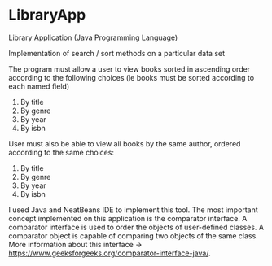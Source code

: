 # LibraryApp
Library Application (Java Programming Language)

Implementation of search / sort methods on a particular data set  

The program must allow a user to view books sorted in ascending order according to the following choices (ie books must be sorted according to each named field)
1.	By title  
2.	By genre  
3.	By year  
4.	By isbn  

User must also be able to view all books by the same author, ordered according to the same choices:

1.	By title  
2.	By genre  
3.	By year  
4.	By isbn  

I used Java and NeatBeans IDE to implement this tool.
The most important concept implemented on this application is the comparator interface. A comparator interface is used to order the objects of user-defined classes. A comparator object is capable of comparing two objects of the same class. 
More information about this interface -> https://www.geeksforgeeks.org/comparator-interface-java/.
